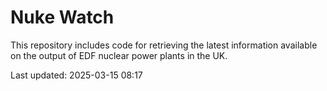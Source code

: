 # Nuke Watch

This repository includes code for retrieving the latest information available on the output of EDF nuclear power plants in the UK.

Last updated: 2025-03-15 08:17